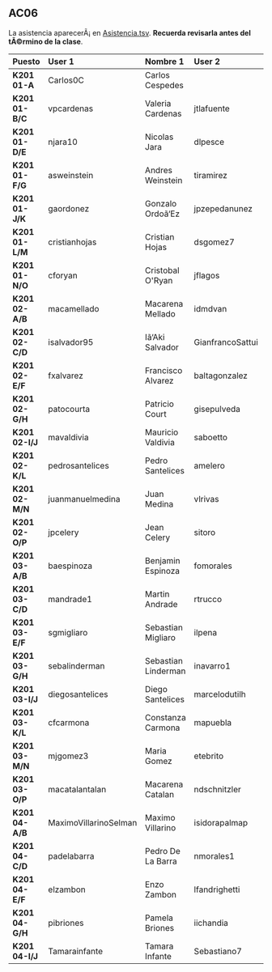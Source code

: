 ## AC06

La asistencia aparecerÃ¡ en [Asistencia.tsv](Asistencia.tsv). **Recuerda revisarla antes del tÃ©rmino de la clase**.

| Puesto | User 1 | Nombre 1 | User 2 | Nombre 2 |
|:-------|:-------|:---------|:-------|:---------|
| **K201 01-A** | Carlos0C | Carlos Cespedes |  |   |
| **K201 01-B/C** | vpcardenas | Valeria Cardenas | jtlafuente | Jose Lafuente |
| **K201 01-D/E** | njara10 | Nicolas Jara | dlpesce | Dante Pesce |
| **K201 01-F/G** | asweinstein | Andres Weinstein | tiramirez | Tomas Ramirez |
| **K201 01-J/K** | gaordonez | Gonzalo Ordoã‘Ez | jpzepedanunez | Juan Zepeda Nuã‘Ez |
| **K201 01-L/M** | cristianhojas | Cristian Hojas | dsgomez7 | Diego Gomez |
| **K201 01-N/O** | cforyan | Cristobal O'Ryan | jflagos | Juan Lagos |
| **K201 02-A/B** | macamellado | Macarena Mellado | idmdvan | Ivan Moreno |
| **K201 02-C/D** | isalvador95 | Iã‘Aki Salvador | GianfrancoSattui | Gianfranco Sattui |
| **K201 02-E/F** | fxalvarez | Francisco Alvarez | baltagonzalez | Baltazar Gonzalez |
| **K201 02-G/H** | patocourta | Patricio Court | gisepulveda |  Sepulveda |
| **K201 02-I/J** | mavaldivia | Mauricio Valdivia | saboetto | Sebastian Boetto |
| **K201 02-K/L** | pedrosantelices | Pedro Santelices | amelero | Agustin Melero |
| **K201 02-M/N** | juanmanuelmedina | Juan Medina | vlrivas | Valentina Rivas |
| **K201 02-O/P** | jpcelery | Jean Celery | sitoro | Sebastian Toro |
| **K201 03-A/B** | baespinoza | Benjamin Espinoza | fomorales | Francisco Morales |
| **K201 03-C/D** | mandrade1 | Martin Andrade | rtrucco | Rodrigo Trucco |
| **K201 03-E/F** | sgmigliaro | Sebastian Migliaro | ilpena | Ignacio Peã‘A |
| **K201 03-G/H** | sebalinderman | Sebastian Linderman | inavarro1 | Isidora Navarro |
| **K201 03-I/J** | diegosantelices | Diego Santelices | marcelodutilh | Marcelo Dutilh |
| **K201 03-K/L** | cfcarmona | Constanza Carmona | mapuebla | Mauro Puebla |
| **K201 03-M/N** | mjgomez3 | Maria Gomez | etebrito | Esteban Brito |
| **K201 03-O/P** | macatalantalan | Macarena Catalan | ndschnitzler | Natalia Schnitzler |
| **K201 04-A/B** | MaximoVillarinoSelman | Maximo Villarino | isidorapalmap | Isidora Palma |
| **K201 04-C/D** | padelabarra | Pedro De La Barra | nmorales1 | Nicolas Morales |
| **K201 04-E/F** | elzambon | Enzo Zambon | lfandrighetti | Laura Andrighetti |
| **K201 04-G/H** | pibriones | Pamela Briones | iichandia | Ivan Chandia |
| **K201 04-I/J** | Tamarainfante | Tamara Infante | Sebastiano7 | Sebastian Mohr |